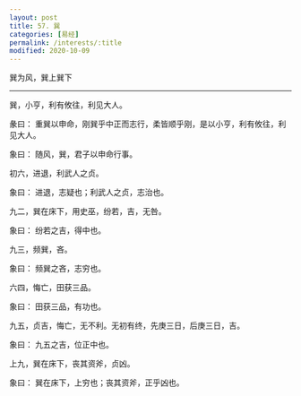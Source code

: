 ```yaml
---
layout: post
title: 57. 巽
categories: [易经]
permalink: /interests/:title
modified: 2020-10-09
---
```


巽为风，巽上巽下

---

巽，小亨，利有攸往，利见大人。

彖曰： 重巽以申命，刚巽乎中正而志行，柔皆顺乎刚，是以小亨，利有攸往，利见大人。

象曰： 随风，巽，君子以申命行事。

初六，进退，利武人之贞。

象曰： 进退，志疑也；利武人之贞，志治也。

九二，巽在床下，用史巫，纷若，吉，无咎。

象曰： 纷若之吉，得中也。

九三，频巽，吝。

象曰： 频巽之吝，志穷也。

六四，悔亡，田获三品。

象曰： 田获三品，有功也。

九五，贞吉，悔亡，无不利。无初有终，先庚三日，后庚三日，吉。

象曰： 九五之吉，位正中也。

上九，巽在床下，丧其资斧，贞凶。

象曰： 巽在床下，上穷也；丧其资斧，正乎凶也。
